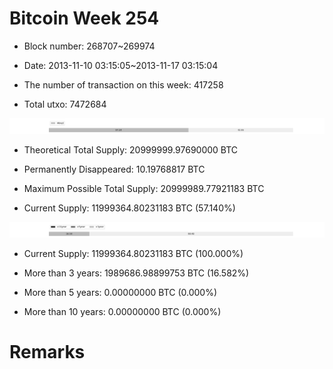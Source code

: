 # Bitcoin Week 254

- Block number: 268707~269974

- Date: 2013-11-10 03:15:05~2013-11-17 03:15:04

- The number of transaction on this week: 417258

- Total utxo: 7472684

![](../images/mined_week254.png)

- Theoretical Total Supply: 20999999.97690000 BTC

- Permanently Disappeared: 10.19768817 BTC

- Maximum Possible Total Supply: 20999989.77921183 BTC

- Current Supply: 11999364.80231183 BTC (57.140%)

![](../images/year_week254.png)


- Current Supply: 11999364.80231183 BTC (100.000%)

- More than 3 years: 1989686.98899753 BTC (16.582%)

- More than 5 years: 0.00000000 BTC (0.000%)

- More than 10 years: 0.00000000 BTC (0.000%)

# Remarks

